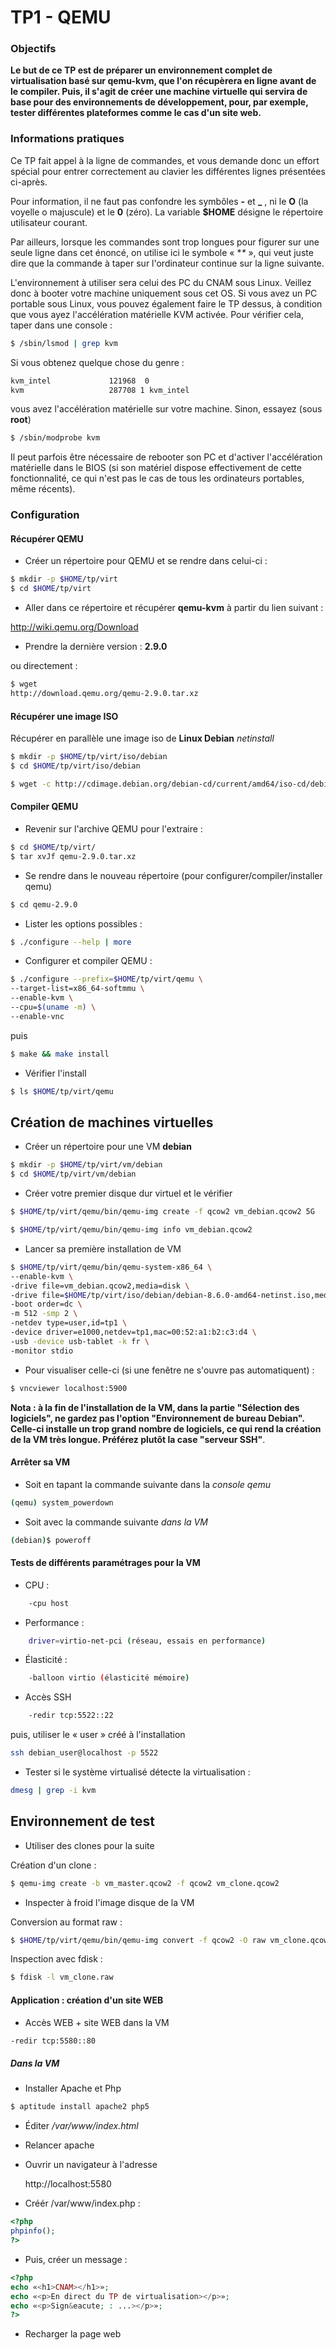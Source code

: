 # TP1 - QEMU

### Objectifs
**Le but de ce TP est de préparer un environnement complet de virtualisation basé sur qemu-kvm, que l'on récupèrera en ligne avant de le compiler.
Puis, il s'agit de créer une machine virtuelle qui servira de base pour des environnements de développement, pour, par exemple, tester différentes plateformes comme le cas d'un site web.**

### Informations pratiques
Ce TP fait appel à la ligne de commandes, et vous demande donc un effort spécial pour entrer correctement au clavier les différentes lignes présentées ci-après.

Pour information, il ne faut pas confondre les symbôles **-** et **_** , ni le **O** (la voyelle o majuscule) et le **0** (zéro). La variable **$HOME** désigne le répertoire utilisateur courant.

Par ailleurs, lorsque les commandes sont trop longues pour figurer sur une seule ligne dans cet énoncé, on utilise ici le symbole « **\** », qui veut juste dire que la commande à taper sur l'ordinateur continue sur la ligne suivante.

L'environnement à utiliser sera celui des PC du CNAM sous Linux. Veillez donc à booter votre machine uniquement sous cet OS. Si vous avez un PC portable sous Linux, vous pouvez également faire le TP dessus, à condition que vous ayez l'accélération matérielle KVM activée. Pour vérifier cela, taper dans une console :

```bash
$ /sbin/lsmod | grep kvm
```
Si vous obtenez quelque chose du genre :
```bash
kvm_intel             121968  0
kvm                   287708 1 kvm_intel
```

vous avez l'accélération matérielle sur votre machine. Sinon, essayez (sous **root**)
```bash
$ /sbin/modprobe kvm
```
Il peut parfois être nécessaire de rebooter son PC et d'activer l'accélération matérielle dans le BIOS (si son matériel dispose effectivement de cette fonctionnalité, ce qui n'est pas le cas de tous les ordinateurs portables, même récents).

### Configuration

#### Récupérer QEMU

- Créer un répertoire pour QEMU et se rendre dans celui-ci :

```bash
$ mkdir -p $HOME/tp/virt
$ cd $HOME/tp/virt
```

- Aller dans ce répertoire et récupérer **qemu-kvm** à partir du lien suivant :

http://wiki.qemu.org/Download

- Prendre la dernière version : **2.9.0**

ou directement :
```bash
$ wget
http://download.qemu.org/qemu-2.9.0.tar.xz
```

#### Récupérer une image ISO
Récupérer en parallèle une image iso de **Linux Debian** *netinstall*
```bash
$ mkdir -p $HOME/tp/virt/iso/debian
$ cd $HOME/tp/virt/iso/debian

$ wget -c http://cdimage.debian.org/debian-cd/current/amd64/iso-cd/debian-8.8.0-amd64-netinst.iso
```

#### Compiler QEMU

- Revenir sur l'archive QEMU pour l'extraire :

```bash
$ cd $HOME/tp/virt/
$ tar xvJf qemu-2.9.0.tar.xz
```
- Se rendre dans le nouveau répertoire (pour configurer/compiler/installer qemu)

```bash
$ cd qemu-2.9.0
```
- Lister les options possibles :

```bash
$ ./configure --help | more
```

- Configurer et compiler QEMU :

```bash
$ ./configure --prefix=$HOME/tp/virt/qemu \
--target-list=x86_64-softmmu \
--enable-kvm \
--cpu=$(uname -m) \
--enable-vnc
```

puis

```bash
$ make && make install
```

- Vérifier l'install

```bash
$ ls $HOME/tp/virt/qemu
```

## Création de machines virtuelles

- Créer un répertoire pour une VM **debian**

```bash
$ mkdir -p $HOME/tp/virt/vm/debian
$ cd $HOME/tp/virt/vm/debian
```
- Créer votre premier disque dur virtuel et le vérifier

```bash
$ $HOME/tp/virt/qemu/bin/qemu-img create -f qcow2 vm_debian.qcow2 5G

$ $HOME/tp/virt/qemu/bin/qemu-img info vm_debian.qcow2
```

- Lancer sa première installation de VM

```bash
$ $HOME/tp/virt/qemu/bin/qemu-system-x86_64 \
--enable-kvm \
-drive file=vm_debian.qcow2,media=disk \
-drive file=$HOME/tp/virt/iso/debian/debian-8.6.0-amd64-netinst.iso,media=cdrom \
-boot order=dc \
-m 512 -smp 2 \
-netdev type=user,id=tp1 \
-device driver=e1000,netdev=tp1,mac=00:52:a1:b2:c3:d4 \
-usb -device usb-tablet -k fr \
-monitor stdio
```

- Pour visualiser celle-ci (si une fenêtre ne s'ouvre pas automatiquent) :

```bash
$ vncviewer localhost:5900
```

**Nota : à la fin de l'installation de la VM, dans la partie "Sélection des logiciels",
ne gardez pas l'option "Environnement de bureau Debian". Celle-ci installe un trop
 grand nombre de logiciels, ce qui rend la création de la VM très longue.
 Préférez plutôt la case "serveur SSH"**.

#### Arrêter sa VM
- Soit en tapant la commande suivante dans la *console qemu*

```bash
(qemu) system_powerdown
```
- Soit avec la commande suivante *dans la VM*

```bash
(debian)$ poweroff
```

#### Tests de différents paramétrages pour la VM

- CPU :
```bash
	-cpu host
```
- Performance :
```bash
	driver=virtio-net-pci (réseau, essais en performance)
```
- Élasticité :
```bash
	-balloon virtio (élasticité mémoire)
```
- Accès SSH
```bash
	-redir tcp:5522::22
```
puis, utiliser le « user » créé à l'installation
```bash
ssh debian_user@localhost -p 5522
```

- Tester si le système virtualisé détecte la virtualisation :
```bash
dmesg | grep -i kvm
```

## Environnement de test

- Utiliser des clones pour la suite

Création d'un clone :
```bash
$ qemu-img create -b vm_master.qcow2 -f qcow2 vm_clone.qcow2
```

- Inspecter à froid l'image disque de la VM

Conversion au format raw :
```bash
$ $HOME/tp/virt/qemu/bin/qemu-img convert -f qcow2 -O raw vm_clone.qcow2 vm_clone.raw
```
Inspection avec fdisk :
```bash
$ fdisk -l vm_clone.raw
```

#### Application : création d'un site WEB

- Accès WEB + site WEB dans la VM
```bash
-redir tcp:5580::80
```

##### Dans la **VM**
- Installer Apache et Php
```bash
$ aptitude install apache2 php5
```
- Éditer */var/www/index.html*
- Relancer apache
- Ouvrir un navigateur à l'adresse


	http://localhost:5580

- Créér /var/www/index.php :

```php
<?php
phpinfo();
?>
```
- Puis, créer un message :
```php
<?php
echo «<h1>CNAM></h1>»;
echo «<p>En direct du TP de virtualisation></p>»;
echo «<p>Sign&eacute; : ...></p>»;
?>
```
- Recharger la page web
